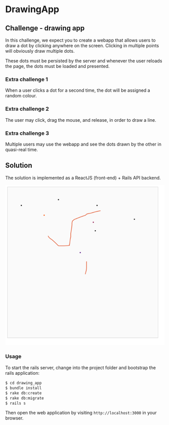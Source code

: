 # DrawingApp

## Challenge - drawing app

In this challenge, we expect you to create a webapp that allows users to draw a dot by clicking anywhere on the screen.
Clicking in multiple points will obviously draw multiple dots.

These dots must be persisted by the server and whenever the user reloads the page, the dots must be loaded and presented.

### Extra challenge 1

When a user clicks a dot for a second time, the dot will be assigned a random colour.

### Extra challenge 2

The user may click, drag the mouse, and release, in order to draw a line.

### Extra challenge 3

Multiple users may use the webapp and see the dots drawn by the other in quasi-real time.

## Solution

The solution is implemented as a ReactJS (front-end) + Rails API backend.

![Screenshot](point_lines.png)

### Usage

To start the rails server, change into the project folder and bootstrap the rails application:

```
$ cd drawing_app
$ bundle install
$ rake db:create
$ rake db:migrate
$ rails s
```

Then open the web application by visiting `http://localhost:3000` in your browser.

